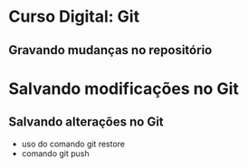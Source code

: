 # Curso Digital: Git

## Gravando mudanças no repositório

# Salvando modificações no Git

## Salvando alterações no Git
* uso do comando git restore
* comando git push